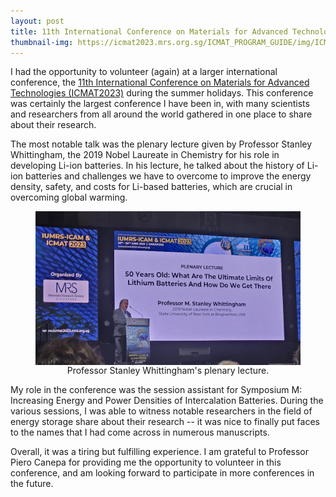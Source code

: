 ```yaml
---
layout: post
title: 11th International Conference on Materials for Advanced Technologies (ICMAT2023)
thumbnail-img: https://icmat2023.mrs.org.sg/ICMAT_PROGRAM_GUIDE/img/ICMAT-BG-02.png
---
```


I had the opportunity to volunteer (again) at a larger international conference, the [11th International Conference on Materials for Advanced Technologies (ICMAT2023)](https://www.icmat2023.mrs.org.sg/public.asp?page=index.asp) during the summer holidays. This conference was certainly the largest conference I have been in, with many scientists and researchers from all around the world gathered in one place to share about their research.  

The most notable talk was the plenary lecture given by Professor Stanley Whittingham, the 2019 Nobel Laureate in Chemistry for his role in developing Li-ion batteries. In his lecture, he talked about the history of Li-ion batteries and challenges we have to overcome to improve the energy density, safety, and costs for Li-based batteries, which are crucial in overcoming global warming.  

<figure class="centered-figure">
<img src="/assets/img/icmat.jpg"  width="500">
<figcaption>Professor Stanley Whittingham's plenary lecture.</figcaption>
</figure>

My role in the conference was the session assistant for Symposium M: Increasing Energy and Power Densities of Intercalation Batteries. During the various sessions, I was able to witness notable researchers in the field of energy storage share about their research -- it was nice to finally put faces to the names that I had come across in numerous manuscripts.  

Overall, it was a tiring but fulfilling experience. I am grateful to Professor Piero Canepa for providing me the opportunity to volunteer in this conference, and am looking forward to participate in more conferences in the future.


<style>
  .centered-figure {
    display: flex;
    flex-direction: column;
    justify-content: center;
    align-items: center;
  }
</style>
